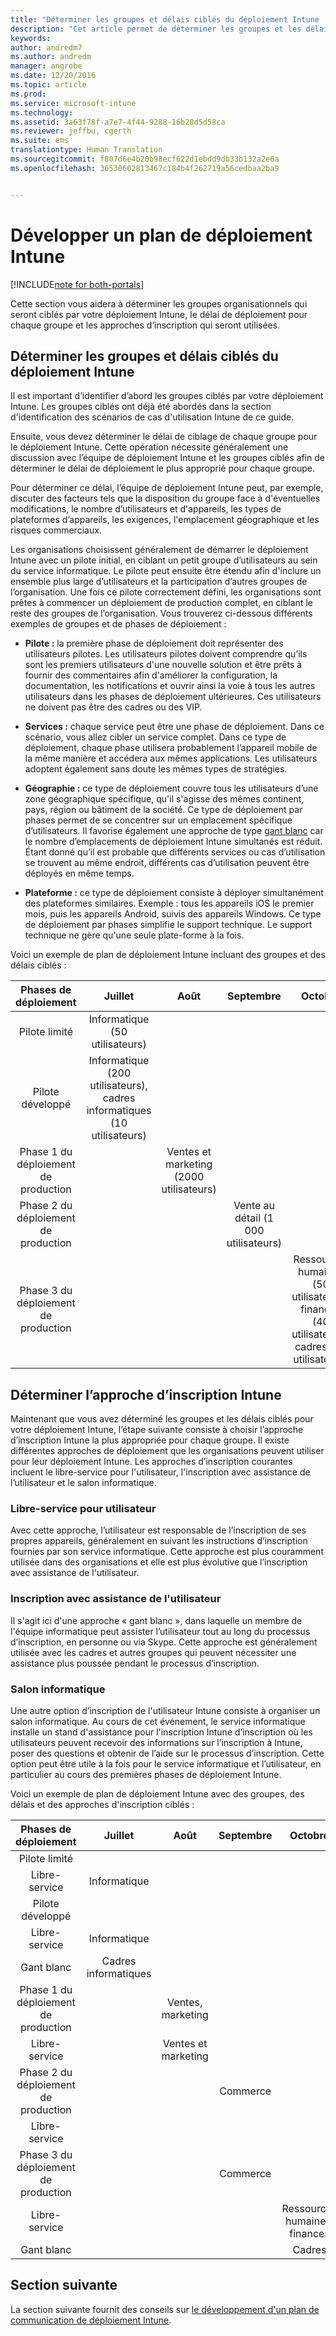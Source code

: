 ```yaml
---
title: "Déterminer les groupes et délais ciblés du déploiement Intune | Microsoft Docs"
description: "Cet article permet de déterminer les groupes et les délais ciblés par un déploiement dans le cadre d&quot;une implémentation de cloud Microsoft Intune uniquement."
keywords: 
author: andredm7
ms.author: andredm
manager: angrobe
ms.date: 12/20/2016
ms.topic: article
ms.prod: 
ms.service: microsoft-intune
ms.technology: 
ms.assetid: 3a63f78f-a7e7-4f44-9288-16b28d5d58ca
ms.reviewer: jeffbu, cgerth
ms.suite: ems
translationtype: Human Translation
ms.sourcegitcommit: f807d6e4b20b98ecf622d1ebdd9db33b132a2e6a
ms.openlocfilehash: 36530602813467c184b4f262719a56cedbaa2ba9


---
```


# <a name="develop-an-intune-rollout-plan"></a>Développer un plan de déploiement Intune

[!INCLUDE[note for both-portals](../includes/note-for-both-portals.md)]

Cette section vous aidera à déterminer les groupes organisationnels qui seront ciblés par votre déploiement Intune, le délai de déploiement pour chaque groupe et les approches d’inscription qui seront utilisées.

## <a name="determine-intune-rollout-targeted-groups-and-timeframes"></a>Déterminer les groupes et délais ciblés du déploiement Intune

Il est important d’identifier d’abord les groupes ciblés par votre déploiement Intune. Les groupes ciblés ont déjà été abordés dans la section d'identification des scénarios de cas d'utilisation Intune de ce guide.

Ensuite, vous devez déterminer le délai de ciblage de chaque groupe pour le déploiement Intune. Cette opération nécessite généralement une discussion avec l’équipe de déploiement Intune et les groupes ciblés afin de déterminer le délai de déploiement le plus approprié pour chaque groupe.

Pour déterminer ce délai, l’équipe de déploiement Intune peut, par exemple, discuter des facteurs tels que la disposition du groupe face à d'éventuelles modifications, le nombre d’utilisateurs et d'appareils, les types de plateformes d’appareils, les exigences, l'emplacement géographique et les risques commerciaux.

Les organisations choisissent généralement de démarrer le déploiement Intune avec un pilote initial, en ciblant un petit groupe d’utilisateurs au sein du service informatique. Le pilote peut ensuite être étendu afin d'inclure un ensemble plus large d’utilisateurs et la participation d’autres groupes de l’organisation. Une fois ce pilote correctement défini, les organisations sont prêtes à commencer un déploiement de production complet, en ciblant le reste des groupes de l’organisation. Vous trouverez ci-dessous différents exemples de groupes et de phases de déploiement :

-   **Pilote :** la première phase de déploiement doit représenter des utilisateurs pilotes. Les utilisateurs pilotes doivent comprendre qu’ils sont les premiers utilisateurs d'une nouvelle solution et être prêts à fournir des commentaires afin d'améliorer la configuration, la documentation, les notifications et ouvrir ainsi la voie à tous les autres utilisateurs dans les phases de déploiement ultérieures. Ces utilisateurs ne doivent pas être des cadres ou des VIP.

-   **Services :** chaque service peut être une phase de déploiement. Dans ce scénario, vous allez cibler un service complet. Dans ce type de déploiement, chaque phase utilisera probablement l’appareil mobile de la même manière et accédera aux mêmes applications. Les utilisateurs adoptent également sans doute les mêmes types de stratégies.

-   **Géographie :** ce type de déploiement couvre tous les utilisateurs d’une zone géographique spécifique, qu'il s'agisse des mêmes continent, pays, région ou bâtiment de la société. Ce type de déploiement par phases permet de se concentrer sur un emplacement spécifique d’utilisateurs. Il favorise également une approche de type [gant blanc](#user-assisted-enrollment) car le nombre d’emplacements de déploiement Intune simultanés est réduit. Étant donné qu’il est probable que différents services ou cas d’utilisation se trouvent au même endroit, différents cas d’utilisation peuvent être déployés en même temps.

-   **Plateforme :** ce type de déploiement consiste à déployer simultanément des plateformes similaires. Exemple : tous les appareils iOS le premier mois, puis les appareils Android, suivis des appareils Windows. Ce type de déploiement par phases simplifie le support technique. Le support technique ne gère qu'une seule plate-forme à la fois.

Voici un exemple de plan de déploiement Intune incluant des groupes et des délais ciblés :

| **Phases de déploiement** | **Juillet** | **Août** | **Septembre** | **Octobre** |
|:---:|:---:|:---:|:---:|:---:|
| Pilote limité | Informatique (50 utilisateurs) |  |  |  |                                                         
| Pilote développé | Informatique (200 utilisateurs), cadres informatiques (10 utilisateurs) |  |  |  |                                                         
| Phase 1 du déploiement de production |  | Ventes et marketing (2000 utilisateurs) |  |  |
| Phase 2 du déploiement de production |  |  | Vente au détail (1 000 utilisateurs) |  |
| Phase 3 du déploiement de production |  |  |  | Ressources humaines (50 utilisateurs), finances (40 utilisateurs), cadres (30 utilisateurs) |

## <a name="determine-the-intune-enrollment-approach"></a>Déterminer l’approche d’inscription Intune

Maintenant que vous avez déterminé les groupes et les délais ciblés pour votre déploiement Intune, l’étape suivante consiste à choisir l’approche d’inscription Intune la plus appropriée pour chaque groupe. Il existe différentes approches de déploiement que les organisations peuvent utiliser pour leur déploiement Intune. Les approches d’inscription courantes incluent le libre-service pour l'utilisateur, l'inscription avec assistance de l’utilisateur et le salon informatique.

### <a name="user-self-service"></a>Libre-service pour utilisateur

Avec cette approche, l’utilisateur est responsable de l’inscription de ses propres appareils, généralement en suivant les instructions d’inscription fournies par son service informatique. Cette approche est plus couramment utilisée dans des organisations et elle est plus évolutive que l’inscription avec assistance de l'utilisateur.

### <a name="user-assisted-enrollment"></a>Inscription avec assistance de l'utilisateur

Il s'agit ici d'une approche « gant blanc », dans laquelle un membre de l'équipe informatique peut assister l’utilisateur tout au long du processus d’inscription, en personne ou via Skype. Cette approche est généralement utilisée avec les cadres et autres groupes qui peuvent nécessiter une assistance plus poussée pendant le processus d’inscription.

### <a name="it-tech-fair"></a>Salon informatique

Une autre option d’inscription de l'utilisateur Intune consiste à organiser un salon informatique. Au cours de cet événement, le service informatique installe un stand d'assistance pour l'inscription Intune d’inscription où les utilisateurs peuvent recevoir des informations sur l’inscription à Intune, poser des questions et obtenir de l’aide sur le processus d’inscription. Cette option peut être utile à la fois pour le service informatique et l’utilisateur, en particulier au cours des premières phases de déploiement Intune.

Voici un exemple de plan de déploiement Intune avec des groupes, des délais et des approches d'inscription ciblés :

| **Phases de déploiement** | **Juillet** | **Août** | **Septembre** | **Octobre** |
|:---:|:---:|:---:|:---:|:---:|
| Pilote limité |  |  |  |  |                                                         
| Libre-service | Informatique |  |  |  |
| Pilote développé |  |  |  |  |                                                         
| Libre-service | Informatique |  |  |  |
| Gant blanc | Cadres informatiques |  |  |  |
| Phase 1 du déploiement de production |  | Ventes, marketing |  |  |
| Libre-service |  | Ventes et marketing |  |  |
| Phase 2 du déploiement de production |  |  | Commerce |  |
| Libre-service |  |  |  |  |
| Phase 3 du déploiement de production |  |  | Commerce |  |
| Libre-service |  |  |  | Ressources humaines, finances |
| Gant blanc |  |  |  | Cadres |

## <a name="next-section"></a>Section suivante

La section suivante fournit des conseils sur [le développement d'un plan de communication de déploiement Intune](section-5-develop-a-rollout-communication-plan.md).



<!--HONumber=Dec16_HO5-->


